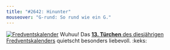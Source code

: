 ```yaml
---
title: "#2642: Hinunter"
mouseover: "G-rund: So rund wie ein G."
---
```


<a href="http://www.fonflatter.de/der-fetzige-fredventskalender-2012" title="Der fetzige Fredventskalender"><img src="http://www.fonflatter.de/adv12/fredventskalender_banner.png" alt="Fredventskalender" /></a>
Wuhuu! Das <a href="http://www.fonflatter.de/2012/12/13/das-13-turchen-2/"><strong>13. Türchen</strong> des diesjährigen Fredventskalenders</a> quietscht besonders liebevoll.
:keks:
